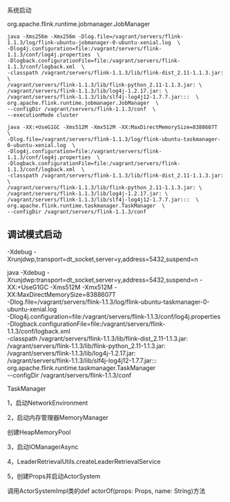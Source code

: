 系统启动

org.apache.flink.runtime.jobmanager.JobManager

```
java -Xms256m -Xmx256m -Dlog.file=/vagrant/servers/flink-1.1.3/log/flink-ubuntu-jobmanager-0-ubuntu-xenial.log  \
-Dlog4j.configuration=file:/vagrant/servers/flink-1.1.3/conf/log4j.properties  \
-Dlogback.configurationFile=file:/vagrant/servers/flink-1.1.3/conf/logback.xml  \
-classpath /vagrant/servers/flink-1.1.3/lib/flink-dist_2.11-1.1.3.jar: \
/vagrant/servers/flink-1.1.3/lib/flink-python_2.11-1.1.3.jar: \
/vagrant/servers/flink-1.1.3/lib/log4j-1.2.17.jar: \
/vagrant/servers/flink-1.1.3/lib/slf4j-log4j12-1.7.7.jar:::  \
org.apache.flink.runtime.jobmanager.JobManager  \
--configDir /vagrant/servers/flink-1.1.3/conf  \
--executionMode cluster
```

```
java -XX:+UseG1GC -Xms512M -Xmx512M -XX:MaxDirectMemorySize=8388607T  \
-Dlog.file=/vagrant/servers/flink-1.1.3/log/flink-ubuntu-taskmanager-0-ubuntu-xenial.log  \
-Dlog4j.configuration=file:/vagrant/servers/flink-1.1.3/conf/log4j.properties  \
-Dlogback.configurationFile=file:/vagrant/servers/flink-1.1.3/conf/logback.xml  \
-classpath /vagrant/servers/flink-1.1.3/lib/flink-dist_2.11-1.1.3.jar: \
/vagrant/servers/flink-1.1.3/lib/flink-python_2.11-1.1.3.jar: \
/vagrant/servers/flink-1.1.3/lib/log4j-1.2.17.jar: \
/vagrant/servers/flink-1.1.3/lib/slf4j-log4j12-1.7.7.jar:::  \
org.apache.flink.runtime.taskmanager.TaskManager  \
--configDir /vagrant/servers/flink-1.1.3/conf
```

## 调试模式启动

-Xdebug -Xrunjdwp,transport=dt_socket,server=y,address=5432,suspend=n

java -Xdebug -Xrunjdwp:transport=dt_socket,server=y,address=5432,suspend=n -XX:+UseG1GC -Xms512M -Xmx512M -XX:MaxDirectMemorySize=8388607T  \
-Dlog.file=/vagrant/servers/flink-1.1.3/log/flink-ubuntu-taskmanager-0-ubuntu-xenial.log  \
-Dlog4j.configuration=file:/vagrant/servers/flink-1.1.3/conf/log4j.properties  \
-Dlogback.configurationFile=file:/vagrant/servers/flink-1.1.3/conf/logback.xml  \
-classpath /vagrant/servers/flink-1.1.3/lib/flink-dist_2.11-1.1.3.jar: \
/vagrant/servers/flink-1.1.3/lib/flink-python_2.11-1.1.3.jar: \
/vagrant/servers/flink-1.1.3/lib/log4j-1.2.17.jar: \
/vagrant/servers/flink-1.1.3/lib/slf4j-log4j12-1.7.7.jar:::  \
org.apache.flink.runtime.taskmanager.TaskManager  \
--configDir /vagrant/servers/flink-1.1.3/conf



TaskManager

1，启动NetworkEnvironment

2，启动内存管理器MemoryManager

创建HeapMemoryPool

3，启动IOManagerAsync

4，LeaderRetrievalUtils.createLeaderRetrievalService

5，创建Props并启动ActorSystem

调用ActorSystemImpl类的def actorOf(props: Props, name: String)方法